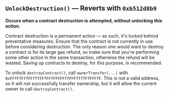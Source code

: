 ## `UnlockDestruction()` — Reverts with `0xb512d8b9`
**Occurs when a contract destruction is attempted, without unlocking this action.**

Contract destruction is a permanent action — as such, it's locked behind preventative measures. Ensure that the contract is not currently in use before considering destruction. The only reason one would want to destroy a contract is for its large gas refund, so make sure that you're performing some other action in the same transaction, otherwise the refund will be wasted. Saving up contracts to destroy, for this purpose, is recommended.

To unlock `destroyContract()`, call `ownerTransfer(...)` with
`0xFFfFfFffFFfffFFfFFfFFFFFffFFFffffFfFFFfF`. This is not a valid address, so it will not
successfully transfer ownership, but it will allow the current owner to call
`destroyContract()`.